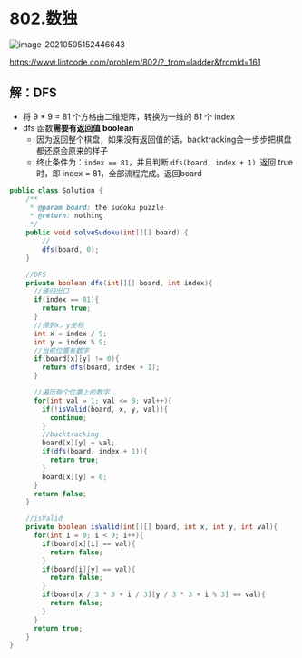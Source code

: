# 802.数独

![image-20210505152446643](https://raw.githubusercontent.com/TWDH/Leetcode-From-Zero/pictures/img/image-20210505152446643.png)

https://www.lintcode.com/problem/802/?_from=ladder&fromId=161

## 解：DFS

* 将 9 * 9 = 81 个方格由二维矩阵，转换为一维的 81 个 index
* dfs 函数**需要有返回值 boolean**
  * 因为返回整个棋盘，如果没有返回值的话，backtracking会一步步把棋盘都还原会原来的样子
  * 终止条件为：`index == 81`，并且判断 `dfs(board, index + 1) `返回 true 时，即 index = 81，全部流程完成。返回board

```java
public class Solution {
    /**
     * @param board: the sudoku puzzle
     * @return: nothing
     */
    public void solveSudoku(int[][] board) {
        //
        dfs(board, 0);
    }

    //DFS
    private boolean dfs(int[][] board, int index){
      //递归出口
      if(index == 81){
        return true;
      }
      //得到x，y坐标
      int x = index / 9;
      int y = index % 9;
      //当前位置有数字
      if(board[x][y] != 0){
        return dfs(board, index + 1); 
      }

      //遍历每个位置上的数字
      for(int val = 1; val <= 9; val++){
        if(!isValid(board, x, y, val)){
          continue;
        }
        //backtracking
        board[x][y] = val;
        if(dfs(board, index + 1)){
          return true;
        }
        board[x][y] = 0;
      }
      return false;
    }

    //isValid
    private boolean isValid(int[][] board, int x, int y, int val){
      for(int i = 0; i < 9; i++){
        if(board[x][i] == val){
          return false;
        }
        if(board[i][y] == val){
          return false;
        }
        if(board[x / 3 * 3 + i / 3][y / 3 * 3 + i % 3] == val){
          return false;
        }
      }
      return true;
    }
}
```





